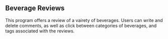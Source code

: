 ## Beverage Reviews 
This program offers a review of a vairety of beverages. Users can write and delete comments, as well as click between categories of beverages, and tags associated with the reviews.

